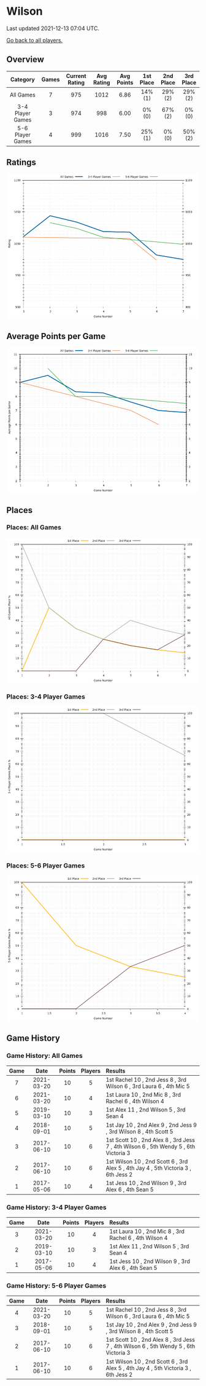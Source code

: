 # Wilson
Last updated 2021-12-13 07:04 UTC.

[Go back to all players.](../README.md)

## Overview
| **Category**     | **Games** | **Current Rating** | **Avg Rating** | **Avg Points** | **1st Place** | **2nd Place** | **3rd Place** |
| :---:            | :---:     | :---:              | :---:          | :---:          | :---:         | :---:         | :---:         |
| All Games        | 7         | 975                | 1012           | 6.86           | 14% (1)       | 29% (2)       | 29% (2)       |
| 3-4 Player Games | 3         | 974                | 998            | 6.00           | 0% (0)        | 67% (2)       | 0% (0)        |
| 5-6 Player Games | 4         | 999                | 1016           | 7.50           | 25% (1)       | 0% (0)        | 50% (2)       |

## Ratings
![Rating History Plot](plots/rating_vs_game_number.png)

## Average Points per Game
![Average Points per Game History Plot](plots/average_points_vs_game_number.png)

## Places

### Places: All Games
![Place History Plot](plots/place_percentage_vs_game_number_all_games.png)

### Places: 3-4 Player Games
![Place History Plot](plots/place_percentage_vs_game_number_3_4_player_games.png)

### Places: 5-6 Player Games
![Place History Plot](plots/place_percentage_vs_game_number_5_6_player_games.png)

## Game History

### Game History: All Games
| **Game** | **Date**   | **Points** | **Players** | **Results**                                                                          |
| :---:    | :---:      | :---:      | :---:       | :---                                                                                 |
| 7        | 2021-03-20 | 10         | 5           | 1st Rachel 10 , 2nd Jess 8 , 3rd Wilson 6 , 3rd Laura 6 , 4th Mic 5                  |
| 6        | 2021-03-20 | 10         | 4           | 1st Laura 10 , 2nd Mic 8 , 3rd Rachel 6 , 4th Wilson 4                               |
| 5        | 2019-03-10 | 10         | 3           | 1st Alex 11 , 2nd Wilson 5 , 3rd Sean 4                                              |
| 4        | 2018-09-01 | 10         | 5           | 1st Jay 10 , 2nd Alex 9 , 2nd Jess 9 , 3rd Wilson 8 , 4th Scott 5                    |
| 3        | 2017-06-10 | 10         | 6           | 1st Scott 10 , 2nd Alex 8 , 3rd Jess 7 , 4th Wilson 6 , 5th Wendy 5 , 6th Victoria 3 |
| 2        | 2017-06-10 | 10         | 6           | 1st Wilson 10 , 2nd Scott 6 , 3rd Alex 5 , 4th Jay 4 , 5th Victoria 3 , 6th Jess 2   |
| 1        | 2017-05-06 | 10         | 4           | 1st Jess 10 , 2nd Wilson 9 , 3rd Alex 6 , 4th Sean 5                                 |

### Game History: 3-4 Player Games
| **Game** | **Date**   | **Points** | **Players** | **Results**                                            |
| :---:    | :---:      | :---:      | :---:       | :---                                                   |
| 3        | 2021-03-20 | 10         | 4           | 1st Laura 10 , 2nd Mic 8 , 3rd Rachel 6 , 4th Wilson 4 |
| 2        | 2019-03-10 | 10         | 3           | 1st Alex 11 , 2nd Wilson 5 , 3rd Sean 4                |
| 1        | 2017-05-06 | 10         | 4           | 1st Jess 10 , 2nd Wilson 9 , 3rd Alex 6 , 4th Sean 5   |

### Game History: 5-6 Player Games
| **Game** | **Date**   | **Points** | **Players** | **Results**                                                                          |
| :---:    | :---:      | :---:      | :---:       | :---                                                                                 |
| 4        | 2021-03-20 | 10         | 5           | 1st Rachel 10 , 2nd Jess 8 , 3rd Wilson 6 , 3rd Laura 6 , 4th Mic 5                  |
| 3        | 2018-09-01 | 10         | 5           | 1st Jay 10 , 2nd Alex 9 , 2nd Jess 9 , 3rd Wilson 8 , 4th Scott 5                    |
| 2        | 2017-06-10 | 10         | 6           | 1st Scott 10 , 2nd Alex 8 , 3rd Jess 7 , 4th Wilson 6 , 5th Wendy 5 , 6th Victoria 3 |
| 1        | 2017-06-10 | 10         | 6           | 1st Wilson 10 , 2nd Scott 6 , 3rd Alex 5 , 4th Jay 4 , 5th Victoria 3 , 6th Jess 2   |

